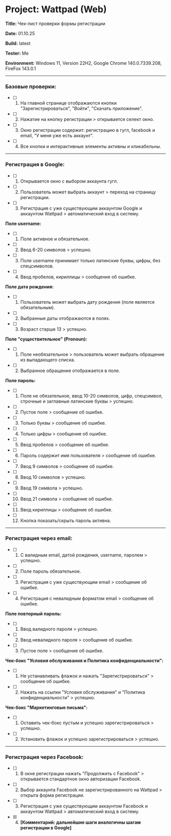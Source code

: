 # Project: Wattpad (Web)

**Title:** Чек-лист проверки формы регистрации

**Date:** 01.10.25

**Build:** latest

**Tester:** Me

**Environment:** Windows 11, Version 22H2, Google Chrome 140.0.7339.208, FireFox 143.0.1

---

### Базовые проверки:
- [ ] 1. На главной странице отображаются кнопки "Зарегистрироваться", "Войти", "Скачать приложение".
- [ ] 2. Нажатие на кнопку регистрации > открывается селект окно.
- [ ] 3. Окно регистрации содержит: регистрацию в гугл, facebook и email, "У меня уже есть аккаунт".
- [ ] 4. Все кнопки и интерактивные элементы активны и кликабельны.

---

### Регистрация в Google:
- [ ] 1. Открывается окно с выбором аккаунта гугл.
- [ ] 2. Пользователь может выбрать аккаунт > переход на страницу регистрации.
- [ ] 3. Регистрация с уже существующим аккаунтом Google и аккаунтом Wattpad > автоматический вход в систему.

 **Поле username:**
  - [ ] 1. Поле активное и обязательное.
  - [ ] 2. Ввод 6-20 символов > успешно.
  - [ ] 3. Поле username принимает только латинские буквы, цифры, без спецсимволов.
  - [ ] 4. Ввод пробелов, кириллицы > сообщение об ошибке.

**Поле дата рождения:**
  - [ ] 1. Пользователь может выбрать дату рождения (поле является обязательным).
  - [ ] 2. Выбранные даты отображаются в полях.
  - [ ] 3. Возраст старше 13 > успешно.
  
**Поле "существительное" (Pronoun):**
  - [ ] 1. Поле необязательное > пользователь может выбрать обращение из выпадающего списка.
  - [ ] 2. Выбранное обращение отображается в поле.
  
**Поле пароль:**
  - [ ] 1. Поле не обязательное, ввод 10-20 символов, цифр, спецсимвол, строчные и заглавные латинские буквы > успешно.
  - [ ] 2. Пустое поле > сообщение об ошибке.
  - [ ] 3. Только буквы > сообщение об ошибке.
  - [ ] 4. Только цифры > сообщение об ошибке.
  - [ ] 5. Ввод пробелов > сообщение об ошибке.
  - [ ] 6. Пароль содержит имя пользователя > сообщение об ошибке.
  - [ ] 7. Ввод 9 символов > сообщение об ошибке.
  - [ ] 8. Ввод 10 символов > успешно.
  - [ ] 9. Ввод 19 символа > успешно.
  - [ ] 10. Ввод 21 символа > сообщение об ошибке.
  - [ ] 11. Ввод кириллицы > сообщение об ошибке.
  - [ ] 12. Кнопка показать/скрыть пароль активна.

---

### Регистрация через email:
- [ ] 1. С валидным email, датой рождения, username, паролем > успешно.
- [ ] 2. Поле пароль обязательное.
- [ ] 3. Регистрация с уже существующим email > сообщение об ошибке.
- [ ] 4. Регистрация с невалидным форматом email > сообщение об ошибке.

 **Поле повторный пароль:**
  - [ ] 1. Ввод валидного пароля > успешно.
  - [ ] 2. Ввод невалидного пароля > сообщение об ошибке.
  - [ ] 3. Пустое поле > сообщение об ошибке.

**Чек-бокс "Условия обслуживания и Политика конфиденциальности":**
  - [ ] 1. Не устанавливать флажок и нажать "Зарегистрироваться" > сообщение об ошибке.
  - [ ] 2. Нажать на ссылки "Условия обслуживания" и "Политика конфиденциальности" > успешно.
 
**Чек-бокс "Маркетинговые письма":**
  - [ ] 1. Оставить чек-бокс пустым и успешно зарегистрироваться > успешно.
  - [ ] 2. Установить флажок и успешно зарегистрироваться > успешно.

---

### Регистрация через Facebook:
- [ ] 1. В окне регистрации нажать "Продолжить с Facebook" > открывается стандартное окно авторизации Facebook.
- [ ] 2. Выбор аккаунта Facebook не зарегистрированного на Wattpad > открыта форма регистрации.
- [ ] 3. Регистрация с уже существующим аккаунтом Facebook и аккаунтом Wattpad > автоматический вход в систему.
- [x] 4. **[Комментарий: дальнейшие шаги аналогичны шагам регистрации в Google]**
